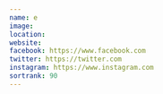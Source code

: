 ```yaml
---
name: e
image: 
location:
website:
facebook: https://www.facebook.com
twitter: https://twitter.com
instagram: https://www.instagram.com
sortrank: 90
---
```

